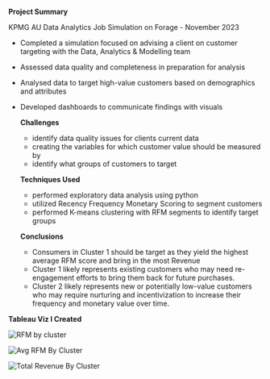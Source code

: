 **Project Summary**

KPMG AU Data Analytics Job Simulation on Forage - November 2023

- Completed a simulation focused on advising a client on customer targeting with the Data, Analytics & Modelling team
- Assessed data quality and completeness in preparation for analysis
- Analysed data to target high-value customers based on demographics and attributes
- Developed dashboards to communicate findings with visuals

  **Challenges**
  - identify data quality issues for clients current data
  - creating the variables for which customer value should be measured by
  - identify what groups of customers to target 

  **Techniques Used**
  - performed exploratory data analysis using python 
  - utilized Recency Frequency Monetary Scoring to segment customers
  - performed K-means clustering with RFM segments to identify target groups 

  **Conclusions**
  - Consumers in Cluster 1 should be target as they yield the highest average RFM score and bring in the most Revenue
  - Cluster 1 likely represents existing customers who may need re-engagement efforts to bring them back for future purchases.
  - Cluster 2 likely represents new or potentially low-value customers who may require nurturing and incentivization to increase their frequency and monetary value over time.


  


**Tableau Viz I Created** 

![RFM by cluster](https://github.com/samgeles/KPMG-AU/assets/143467895/b513ea12-d430-496b-97cf-31bbf8eaf394)

![Avg RFM By Cluster](https://github.com/samgeles/KPMG-AU/assets/143467895/07e7ca2f-b896-4d58-bbe5-bf4556361300)

![Total Revenue By Cluster](https://github.com/samgeles/KPMG-AU/assets/143467895/40c8b0cb-3d71-4621-9f5e-17401e31bbe7)




